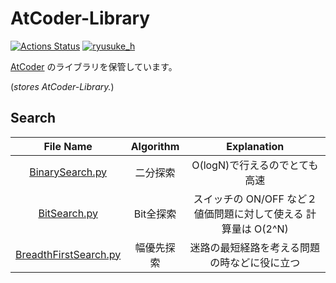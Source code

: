 # AtCoder-Library

[![Actions Status](https://github.com/ryusuke920/AtCoder-Library/workflows/verify/badge.svg)](https://github.com/ryusuke920/AtCoder-Library/actions) [![ryusuke_h](https://img.shields.io/endpoint?url=https%3A%2F%2Fatcoder-badges.now.sh%2Fapi%2Fatcoder%2Fjson%2Fryusuke_h)](https://atcoder.jp/users/ryusuke_h)

[AtCoder](https://atcoder.jp/) のライブラリを保管しています。

(*stores AtCoder-Library.*)  

## Search
|File Name|Algorithm|Explanation|
|:--:|:--:|:--:|
|[BinarySearch.py](BinarySearch.py)|二分探索|O(logN)で行えるのでとても高速|
|[BitSearch.py](BitSearch.py)|Bit全探索|スイッチの ON/OFF など２値価問題に対して使える  計算量は O(2^N)|
|[BreadthFirstSearch.py](BreadthFirstSearch.py)|幅優先探索|迷路の最短経路を考える問題の時などに役に立つ|